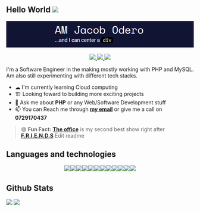 ## Hello World <img src="https://raw.githubusercontent.com/MartinHeinz/MartinHeinz/master/wave.gif" width="30px"> 


![](Cap.PNG)

<p align="center">
    <a href ="mailto:jackjax617@gmail.com">
        <img src="https://img.shields.io/badge/-GMAIL-success?style=flat&logo=gmail"/>
    </a>
    <a href ="https://www.linkedin.com/in/jacob-odero-b649151b6">
        <img src="https://img.shields.io/badge/-LINKEDIN-blueviolet?style=flat&logo=linkedin"/>
    </a>
    <a href ="https://jacobjax.github.io/portfolio_website/">
        <img src="https://img.shields.io/badge/-PORTFOLIO-ff69b4?style=flat&logo=appveyor"/>
    </a>
</p>

I'm a Software Engineer in the making mostly working with PHP and MySQL. Am also still experimenting with different tech stacks.

* ☁ I'm currently learning Cloud computing
* 🏗 Looking foward to building more exciting projects
* 💬 Ask me about **PHP** or any Web/Software Development stuff
* 📫 You can Reach me through **[my email](mailto:jackjax617@gmail.com)** or give me a call on **0729170437**


> 😄 **Fun Fact:** **[The office](https://www.imdb.com/title/tt0386676/)** is my second best show right after **[F.R.I.E.N.D.S](https://www.imdb.com/title/tt0108778/)**
Edit readme


## Languages and technologies


<p align="center">
    <img src="https://img.shields.io/badge/-HTML-orange?style=for-the-badge&logo=html5"/><img src="https://img.shields.io/badge/-CSS-blue?style=for-the-badge&logo=css3"/><img src="https://img.shields.io/badge/-JavaScript-yellow?style=for-the-badge&logo=JavaScript"/><img src="https://img.shields.io/badge/-PHP-blueviolet?style=for-the-badge&logo=PHP"/><img src="https://img.shields.io/badge/-Python-blue?style=for-the-badge&logo=Python"/><img src="https://img.shields.io/badge/-Flask-yellowgreen?style=for-the-badge&logo=Flask"/><img src="https://img.shields.io/badge/-Java-ff69b4?style=for-the-badge&logo=Java"/><img src="https://img.shields.io/badge/-C_sharp-9cf?style=for-the-badge&logo=C%20Sharp"/><img src="https://img.shields.io/badge/-Git-orange?style=for-the-badge&logo=Git"/><img src="https://img.shields.io/badge/-Terminal-lightgrey?style=for-the-badge&logo=Windows%20Terminal"/><img src="https://img.shields.io/badge/-MySQL-important?style=for-the-badge&logo=MySQL"/><img src="https://img.shields.io/badge/-MS_SQL-red?style=for-the-badge&logo=Microsoft%20SQL%20Server"/>
</p>

## Github Stats

<img height="150px" src="https://github-readme-stats.vercel.app/api?username=JacobJax&hide=contribs&hide_border=true&show_icons=true&include_all_commits=false&count_private=true&line_height=24&text_color=ffffff&icon_color=ffffff&bg_color=0,fd1d1d,e1306c,c13584,833ab4&title_color=ffffff"/> <img height="150px" src="https://github-readme-stats.vercel.app/api/top-langs/?username=JacobJax&hide=css&hide_border=true&card_width=320&layout=compact&langs_count=7&text_color=ffffff&icon_color=ffffff&bg_color=0,833ab4,5851db,405de6&title_color=ffffff"/>
